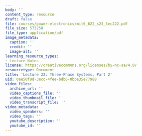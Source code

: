 ```yaml
---
body: ''
content_type: resource
draft: false
file: courses/power-electronics/mit6_622_s23_lec222.pdf
file_size: 572258
file_type: application/pdf
image_metadata:
  caption: ''
  credit: ''
  image-alt: ''
learning_resource_types:
- Lecture Notes
license: https://creativecommons.org/licenses/by-nc-sa/4.0/
resourcetype: Document
title: 'Lecture 22: Three-Phase Systems, Part 2'
uid: 0ae50f9d-3ecc-4fee-bdb6-0bbe35e77988
video_files:
  archive_url: ''
  video_captions_file: ''
  video_thumbnail_file: ''
  video_transcript_file: ''
video_metadata:
  video_speakers: ''
  video_tags: ''
  youtube_description: ''
  youtube_id: ''
---
```

